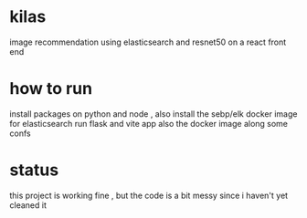 # kilas
image recommendation using elasticsearch and resnet50 on a react front end
# how to run 
install packages on python and node , also install the sebp/elk docker image for elasticsearch
run flask and vite app also the docker image along some confs
# status
this project is working fine , but the code is a bit messy since i haven't yet cleaned it 
